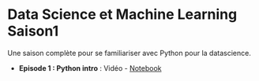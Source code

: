 # Data Science et Machine Learning Saison1

Une saison complète pour se familiariser avec Python pour la datascience.

- **Episode 1 : Python intro** : Vidéo - [Notebook](https://github.com/thebenimou/Data-Science-et-Machine-Learning-Saison1/blob/master/Data%20Science%20et%20Machine%20Learning%20-%20S01E01%20-%20Python%20Intro.ipynb)
